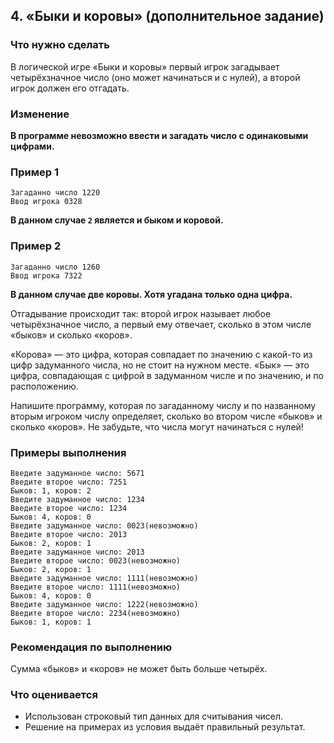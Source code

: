 ﻿## 4. «Быки и коровы» (дополнительное задание)
### Что нужно сделать
В логической игре «Быки и коровы» первый игрок загадывает четырёхзначное число (оно может начинаться и с нулей), а второй игрок должен его отгадать. 
### Изменение
__В программе невозможно ввести и загадать число с одинаковыми цифрами.__
### Пример 1

```
Загаданно число 1220
Ввод игрока 0328
```
__В данном случае `2` является и быком и коровой.__

### Пример 2

```
Загаданно число 1260
Ввод игрока 7322
```
__В данном случае две коровы. Хотя угадана только одна цифра.__

Отгадывание происходит так: второй игрок называет любое четырёхзначное число, а первый ему отвечает, сколько в этом числе «быков» и сколько «коров». 

«Корова» — это цифра, которая совпадает по значению с какой-то из цифр задуманного числа, но не стоит на нужном месте. «Бык» — это цифра, совпадающая с цифрой в задуманном числе и по значению, и по расположению.

Напишите программу, которая по загаданному числу и по названному вторым игроком числу определяет, сколько во втором числе «быков» и сколько «коров». Не забудьте, что числа могут начинаться с нулей!

### Примеры выполнения

```
Введите задуманное число: 5671
Введите второе число: 7251
Быков: 1, коров: 2
Введите задуманное число: 1234
Введите второе число: 1234
Быков: 4, коров: 0
Введите задуманное число: 0023(невозможно)
Введите второе число: 2013
Быков: 2, коров: 1
Введите задуманное число: 2013
Введите второе число: 0023(невозможно)
Быков: 2, коров: 1
Введите задуманное число: 1111(невозможно)
Введите второе число: 1111(невозможно)
Быков: 4, коров: 0
Введите задуманное число: 1222(невозможно)
Введите второе число: 2234(невозможно)
Быков: 1, коров: 1
```

### Рекомендация по выполнению
Сумма «быков» и «коров» не может быть больше четырёх.

### Что оценивается
- Использован строковый тип данных для считывания чисел.
- Решение на примерах из условия выдаёт правильный результат.
